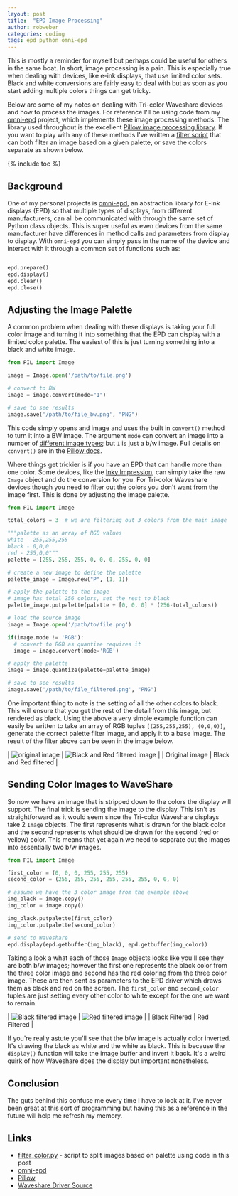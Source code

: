 ```yaml
---
layout: post
title:  "EPD Image Processing"
author: robweber
categories: coding
tags: epd python omni-epd
---
```


This is mostly a reminder for myself but perhaps could be useful for others in the same boat. In short, image processing is a pain. This is especially true when dealing with devices, like e-ink displays, that use limited color sets. Black and white conversions are fairly easy to deal with but as soon as you start adding multiple colors things can get tricky.

Below are some of my notes on dealing with Tri-color Waveshare devices and how to process the images. For reference I'll be using code from my [omni-epd][omni-epd] project, which implements these image processing methods. The library used throughout is the excellent [Pillow image processing library][pillow]. If you want to play with any of these methods I've written a [filter script][filter-gist] that can both filter an image based on a given palette, or save the colors separate as shown below. 

<!--more-->

{% include toc %}

## Background

One of my personal projects is [omni-epd][omni-epd], an abstraction library for E-ink displays (EPD) so that multiple types of displays, from different manufacturers, can all be communicated with through the same set of Python class objects. This is super useful as even devices from the same manufacturer have differences in method calls and parameters from display to display. With `omni-epd` you can simply pass in the name of the device and interact with it through a common set of functions such as:

```python

epd.prepare()
epd.display()
epd.clear()
epd.close()

```

## Adjusting the Image Palette

A common problem when dealing with these displays is taking your full color image and turning it into something that the EPD can display with a limited color palette. The easiest of this is just turning something into a black and white image.

```python
from PIL import Image

image = Image.open('/path/to/file.png')

# convert to BW
image = image.convert(mode="1")

# save to see results
image.save('/path/to/file_bw.png', "PNG")

```

This code simply opens and image and uses the built in `convert()` method to turn it into a BW image. The argument `mode` can convert an image into a number of [different image types](https://pillow.readthedocs.io/en/stable/handbook/concepts.html#concept-modes); but `1` is just a b/w image. Full details on `convert()` are in the [Pillow docs](https://pillow.readthedocs.io/en/stable/reference/Image.html#PIL.Image.Image.convert).

Where things get trickier is if you have an EPD that can handle more than one color. Some devices, like the [Inky Impression](https://github.com/pimoroni/inky), can simply take the raw `Image` object and do the conversion for you. For Tri-color Waveshare devices though you need to filter out the colors you don't want from the image first. This is done by adjusting the image palette.

```python
from PIL import Image

total_colors = 3  # we are filtering out 3 colors from the main image

"""palette as an array of RGB values
white - 255,255,255
black - 0,0,0
red - 255,0,0"""
palette = [255, 255, 255, 0, 0, 0, 255, 0, 0]

# create a new image to define the palette
palette_image = Image.new("P", (1, 1))

# apply the palette to the image
# image has total 256 colors, set the rest to black
palette_image.putpalette(palette + [0, 0, 0] * (256-total_colors))

# load the source image
image = Image.open('/path/to/file.png')

if(image.mode != 'RGB'):
  # convert to RGB as quantize requires it
  image = image.convert(mode='RGB')

# apply the palette
image = image.quantize(palette=palette_image)

# save to see results
image.save('/path/to/file_filtered.png', "PNG")

```

One important thing to note is the setting of all the other colors to black. This will ensure that you get the rest of the detail from this image, but rendered as black. Using the above a very simple example function can easily be written to take an array of RGB tuples `[(255,255,255), (0,0,0)]`, generate the correct palette filter image, and apply it to a base image. The result of the filter above can be seen in the image below.

| ![original image](/images/2022-02-25/test.jpg)  | ![Black and Red filtered image](/images/2022-02-25/test_filtered.png) |
| Original image | Black and Red filtered |

## Sending Color Images to WaveShare

So now we have an image that is stripped down to the colors the display will support. The final trick is sending the image to the display. This isn't as straightforward as it would seem since the Tri-color Waveshare displays take 2 `Image` objects. The first represents what is drawn for the black color and the second represents what should be drawn for the second (red or yellow) color. This means that yet again we need to separate out the images into essentially two b/w images.

```python
from PIL import Image

first_color = (0, 0, 0, 255, 255, 255)
second_color = (255, 255, 255, 255, 255, 255, 0, 0, 0)

# assume we have the 3 color image from the example above
img_black = image.copy()
img_color = image.copy()

img_black.putpalette(first_color)
img_color.putpalette(second_color)

# send to Waveshare
epd.display(epd.getbuffer(img_black), epd.getbuffer(img_color))

```

Taking a look a what each of those `Image` objects looks like you'll see they are both b/w images; however the first one represents the black color from the three color image and second has the red coloring from the three color image. These are then sent as parameters to the EPD driver which draws them as black and red on the screen. The `first_color` and `second_color` tuples are just setting every other color to white except for the one we want to remain.

| ![Black filtered image](/images/2022-02-25/test_black.png) |  ![Red filtered image](/images/2022-02-25/test_red.png) |
| Black Filtered | Red Filtered |

If you're really astute you'll see that the b/w image is actually color inverted. It's drawing the black as white and the white as black. This is because the `display()` function will take the image buffer and invert it back. It's a weird quirk of how Waveshare does the display but important nonetheless.

## Conclusion

The guts behind this confuse me every time I have to look at it. I've never been great at this sort of programming but having this as a reference in the future will help me refresh my memory.

## Links

* [filter_color.py][filter-gist] - script to split images based on palette using code in this post
* [omni-epd][omni-epd]
* [Pillow][pillow]
* [Waveshare Driver Source](https://github.com/waveshare/e-Paper)

[omni-epd]: https://github.com/robweber/omni-epd
[pillow]: https://pillow.readthedocs.io/en/stable/index.html
[filter-gist]: https://gist.github.com/robweber/08c79e0f0eb5f239f4b50209291702a3
